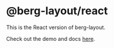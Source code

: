 # @berg-layout/react

This is the React version of berg-layout.

Check out the demo and docs [here](https://berg-layout.web.app/react).
